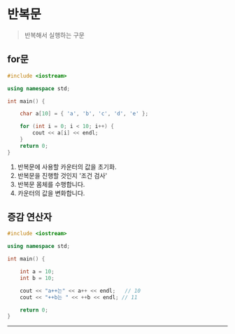 # 반복문
> 반복해서 실행하는 구문

## for문
```c++
#include <iostream>

using namespace std;

int main() {

    char a[10] = { 'a', 'b', 'c', 'd', 'e' };

    for (int i = 0; i < 10; i++) {
        cout << a[i] << endl;
    }
    return 0;
}
```
1. 반복문에 사용할 카운터의 값을 초기화.
2. 반복문을 진행할 것인지 '조건 검사'
3. 반복문 몸체를 수행합니다.
4. 카운터의 값을 변화합니다.

## 증감 연산자
```c++
#include <iostream>

using namespace std;

int main() {

    int a = 10;
    int b = 10;

    cout << "a++는" << a++ << endl;   // 10
    cout << "++b는 " << ++b << endl; // 11

    return 0;
}
```

---

